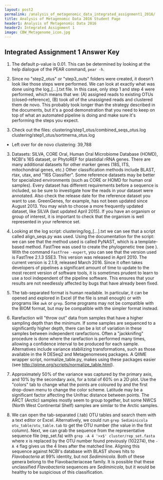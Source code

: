 ```yaml
---
layout: post2
permalink: /analysis_of_metagenomic_data_integrated_assignment1_2016/
title: Analysis of Metagenomic Data 2016 Student Page
header1: Analysis of Metagenomic Data 2016
header2: Integrated Assignment 1
image: CBW_Metagenome_icon.jpg
---
```


Integrated Assignment 1 Answer Key
----------------------------------

1) The default p-value is 0.01. This can be determined by looking at the help dialogue of the PEAR command, `pear -h`.

2) Since no "step2_otus" or "step3_outs" folders were created, it doesn't look like those steps were performed. We can look at exactly what was done using the log_[...].txt file. In this case, only step 1 and step 4 were performed, which means that we: (A) assigned reads to existing OTUs (closed-reference), (B) took *all* of the unassigned reads and clustered them de novo. This probably took longer than the strategy described in the documents, but it's a good demonstration that you need to keep on top of what an automated pipeline is doing and make sure it's performing the steps you expect.  

3) Check out the files: 
clustering/step1_otus/combined_seqs_otus.log
clustering/step1_otus/sortmerna_otus.log 
- Left over for de novo clustering: 39,788

3) Datasets: SILVA, CORE Oral, Human Oral Microbiome Database (HOMD), NCBI's 16S dataset, or PhytoREF for plastidial rRNA genes. There are many additional datasets for other marker genes (18S, ITS, mitochondrial genes, etc.) Other classification methods include BLAST, rtax, utax, and "16S Classifier". Some reference datasets may be better for specialized environments (such as CORE or HOMD for human oral samples). Every dataset has different requirements before a sequence is included, so be sure to investigate how the reads in your dataset were annotated. Also check the release date for the reference dataset you want to use. GreenGenes, for example, has not been updated since August 2013. You may wish to choose a more frequently updated dataset, like SILVA (last updated April 2015). If you have an organism or group of interest, it is important to check that the organism is well represented in your reference set.

4) Looking at the log script: clustering/log_[...].txt we can see that a script called align_seqs.py was used. Using the documentation for the script: [](http://qiime.org/scripts/align_seqs.html) we can see that the method used is called PyNAST, which is a template-based method. 
FastTree was used to create the phylogenetic tree (see [](http://qiime.org/scripts/make_phylogeny.html)). With the command `FastTree -expert`, you can see that the version used is FastTree 2.1.3 SSE3. This version was released in April 2010. The current version is 2.1.9, released March 2016. Since it often takes developers of pipelines a significant amount of time to update to the most recent version of software tools, it is sometimes prudent to learn to use a tool independent of the pipeline software. This ensures that your results are not needlessly affected by bugs that have already been fixed.

5) The tab-separated format is human readable. In particular, it can be opened and explored in Excel (if the file is small enough) or with programs like `awk` or `grep`. Some programs may not be compatible with the BIOM format, but may be compatible with the simpler format instead.

6) Rarefaction will "throw out" data from samples that have a higher sampling depth than the minimum. If some samples are sequenced to a significantly higher depth, there can be a lot of variation in these samples between independent rarefactions. Often a "jackknifing" procedure is done where the rarefaction is performed many times, allowing a confidence interval to be produced for each sample. Alternatives include variance stabilizing transformations, such as those available in the R DESeq2 and Metagenomeseq packages. A QIIME wrapper script, normalize\_table.py, makes using these packages easier (see <http://qiime.org/scripts/normalize_table.html>).

7) Approximately 50% of the variance was captured by the primary axis, and 10% by the secondary axis, for a total of 60% on a 2D plot. Use the "colors" tab to change what the points are coloured by and the first drop-down menu to change the color scheme. Latitude may be a significant factor affecting the Unifrac distance between points. The ARCT (Arctic) samples mostly seem to group together, but some NWCS (North West Continental Shelf) samples are similar to the Arctic samples.

8) We can open the tab-separated (.tab) OTU tables and search them with a text editor or Excel. Alternatively, we could run `grep Sediminicola otu_table/otu_table.tab` to get the OTU number (the value in the first column). Next, we can grab the sequence from the representative sequence file (rep\_set.fa) with `grep -A 4 '>x$' cluster/rep_set.fasta` where x is replaced by the OTU number found previously (102274), the `-A 4` flag gives us the 4 lines after the matched line. Aligning this sequence against NCBI's database with BLAST shows hits to *Flavobacteria* at 99% identity, but not *Sediminicola*. Both of these genera belong to the Flavobacteriaceae family. It is possible that these unclassified *Flavobacteria* sequences are *Sediminicola*, but it would be healthy to be suspicious of this classification.
